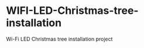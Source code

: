WIFI-LED-Christmas-tree-installation
====================================

Wi-Fi LED Christmas tree installation project
